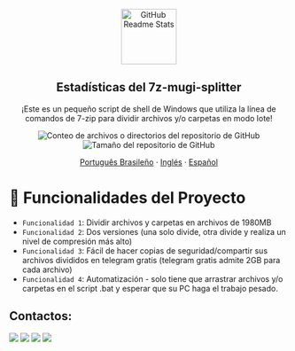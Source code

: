 <p align="center">
 <img width="100px" src="https://i.ibb.co/qMLZYcp/kisspng-batch-file-computer-icons-computer-file-ms-dos-acronym-programming-acronym-apps-on-google-pl.png" align="center" alt="GitHub Readme Stats" />
 <h2 align="center">Estadísticas del 7z-mugi-splitter</h2>
 <p align="center">¡Este es un pequeño script de shell de Windows que utiliza la línea de comandos de 7-zip para dividir archivos y/o carpetas en modo lote!</p>
</p>
  <p align="center">
    <img alt="Conteo de archivos o directorios del repositorio de GitHub" src="https://img.shields.io/github/directory-file-count/alanmugiwara/7z-mugi-splitter">
<img alt="Tamaño del repositorio de GitHub" src="https://img.shields.io/github/repo-size/alanmugiwara/7z-mugi-splitter?logoColor=%23FF0000%09&color=%23FF0000%09">
    </a>
     </p>
  <p align="center">
    <a href="/docs/readme_pt-BR.md">Português Brasileño</a>
    ·
    <a href="/docs/readme_en.md">Inglés</a>
    ·
    <a href="/docs/readme_es.md">Español</a>
  </p>
</p>
<div>
  
# :hammer: Funcionalidades del Proyecto

- `Funcionalidad 1`: Dividir archivos y carpetas en archivos de 1980MB
- `Funcionalidad 2`: Dos versiones (una solo divide, otra divide y realiza un nivel de compresión más alto)
- `Funcionalidad 3`: Fácil de hacer copias de seguridad/compartir sus archivos divididos en telegram gratis (telegram gratis admite 2GB para cada archivo)
- `Funcionalidad 4`: Automatización - solo tiene que arrastrar archivos y/o carpetas en el script .bat y esperar que su PC haga el trabajo pesado.
  <br />

## Contactos:

<div>
<a href="https://www.youtube.com/jumpmanclubbrasil" target="_blank"><img loading="lazy" src="https://img.shields.io/badge/YouTube-FF0000?style=for-the-badge&logo=youtube&logoColor=white" target="_blank"></a>
<a href="https://www.instagram.com/alanmugiwaras" target="_blank"><img loading="lazy" src="https://img.shields.io/badge/-Instagram-%23E4405F?style=for-the-badge&logo=instagram&logoColor=white" target="_blank"></a>
<a href = "alanurfb@gmail.com"><img loading="lazy" src="https://img.shields.io/badge/Gmail-D14836?style=for-the-badge&logo=gmail&logoColor=white" target="_blank"></a>
<a href="https://www.linkedin.com/in/alansilvadacruz" target="_blank"><img loading="lazy" src="https://img.shields.io/badge/-LinkedIn-%230077B5?style=for-the-badge&logo=linkedin&logoColor=white" target="_blank"></a>   
</div>